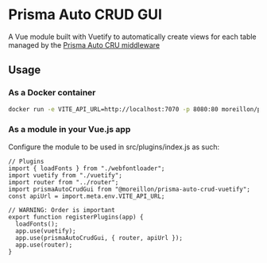 # Prisma Auto CRUD GUI

A Vue module built with Vuetify to automatically create views for each table managed by the [Prisma Auto CRU middleware](https://github.com/maximemoreillon/prisma-auto-crud)

## Usage

### As a Docker container

```bash
docker run -e VITE_API_URL=http://localhost:7070 -p 8080:80 moreillon/prisma-auto-crud-gui
```

### As a module in your Vue.js app

Configure the module to be used in src/plugins/index.js as such:

```
// Plugins
import { loadFonts } from "./webfontloader";
import vuetify from "./vuetify";
import router from "../router";
import prismaAutoCrudGui from "@moreillon/prisma-auto-crud-vuetify";
const apiUrl = import.meta.env.VITE_API_URL;

// WARNING: Order is important
export function registerPlugins(app) {
  loadFonts();
  app.use(vuetify);
  app.use(prismaAutoCrudGui, { router, apiUrl });
  app.use(router);
}
```
